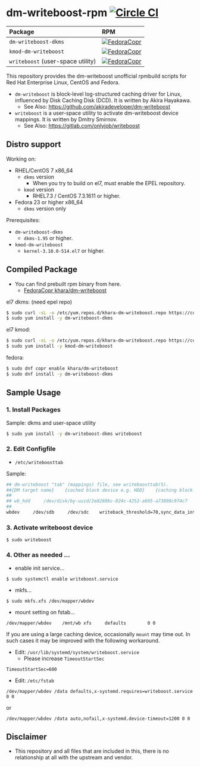 # dm-writeboost-rpm [![Circle CI](https://circleci.com/gh/kazuhisya/dm-writeboost-rpm/tree/master.svg?style=shield)](https://circleci.com/gh/kazuhisya/dm-writeboost-rpm/tree/master)

| Package              | RPM        |
|:---------------------|:-----------|
| `dm-writeboost-dkms` | [![FedoraCopr](https://copr.fedorainfracloud.org/coprs/khara/dm-writeboost/package/dm-writeboost-dkms/status_image/last_build.png)](https://copr.fedorainfracloud.org/coprs/khara/dm-writeboost/) |
| `kmod-dm-writeboost` | [![FedoraCopr](https://copr.fedorainfracloud.org/coprs/khara/dm-writeboost/package/dm-writeboost-kmod/status_image/last_build.png)](https://copr.fedorainfracloud.org/coprs/khara/dm-writeboost/) |
| `writeboost` (user-space utility) | [![FedoraCopr](https://copr.fedorainfracloud.org/coprs/khara/dm-writeboost/package/writeboost/status_image/last_build.png)](https://copr.fedorainfracloud.org/coprs/khara/dm-writeboost/) |

This repository provides the dm-writeboost unofficial rpmbuild scripts for Red Hat Enterprise Linux, CentOS and Fedora.

- `dm-writeboost` is block-level log-structured caching driver for Linux, influenced by Disk Caching Disk (DCD). It is written by Akira Hayakawa.
    - See Also: https://github.com/akiradeveloper/dm-writeboost
- `writeboost` is a user-space utility to activate dm-writeboost device mappings. It is written by Dmitry Smirnov.
    - See Also: https://gitlab.com/onlyjob/writeboost

## Distro support

Working on:

- RHEL/CentOS 7 x86_64
    - `dkms` version
        - When you try to build on el7, must enable the EPEL repository.
    - `kmod` version
        - RHEL7.3 / CentOS 7.3.1611 or higher.
- Fedora 23 or higher x86_64
    - `dkms` version only

Prerequisites:

- `dm-writeboost-dkms`
    - `dkms-1.95` or higher.
- `kmod-dm-writeboost`
    - `kernel-3.10.0-514.el7` or higher.

## Compiled Package


- You can find prebuilt rpm binary from here.
    - [FedoraCopr khara/dm-writeboost](https://copr.fedoraproject.org/coprs/khara/dm-writeboost/)


el7 dkms: (need epel repo)

```bash
$ sudo curl -sL -o /etc/yum.repos.d/khara-dm-writeboost.repo https://copr.fedoraproject.org/coprs/khara/dm-writeboost/repo/epel-7/khara-dm-writeboost-epel-7.repo
$ sudo yum install -y dm-writeboost-dkms
```

el7 kmod:

```bash
$ sudo curl -sL -o /etc/yum.repos.d/khara-dm-writeboost.repo https://copr.fedoraproject.org/coprs/khara/dm-writeboost/repo/epel-7/khara-dm-writeboost-epel-7.repo
$ sudo yum install -y kmod-dm-writeboost
```

fedora:

```bash
$ sudo dnf copr enable khara/dm-writeboost
$ sudo dnf install -y dm-writeboost-dkms
```

## Sample Usage

### 1. Install Packages

Sample: dkms and user-space utility

```bash
$ sudo yum install -y dm-writeboost-dkms writeboost
```

### 2. Edit Configfile

- `/etc/writeboosttab`

Sample:

```bash
## dm-writeboost "tab" (mappings) file, see writeboosttab(5).
##{DM target name}    {cached block device e.g. HDD}    {caching block device e.g. SSD}    [options]
##
## wb_hdd     /dev/disk/by-uuid/2e8260bc-024c-4252-a695-a73898c974c7     /dev/disk/by-partuuid/43372b68-3407-45fa-9b2f-61afe9c26a68    writeback_threshold=70,sync_data_interval=3600
##
wbdev     /dev/sdb     /dev/sdc    writeback_threshold=70,sync_data_interval=3600
```

### 3. Activate writeboost device

```
$ sudo writeboost
```

### 4. Other as needed ...

- enable init service...

```
$ sudo systemctl enable writeboost.service
```

- mkfs...

```
$ sudo mkfs.xfs /dev/mapper/wbdev
```

- mount setting on fstab...

```
/dev/mapper/wbdev    /mnt/wb xfs     defaults        0 0
```

If you are using a large caching device, occasionally `mount` may time out.
In such cases it may be improved with the following workaround.

- Edit: `/usr/lib/systemd/system/writeboost.service`
    - Please increase `TimeoutStartSec`

```
TimeoutStartSec=600
```

- Edit: `/etc/fstab`

```
/dev/mapper/wbdev /data defaults,x-systemd.requires=writeboost.service 0 0
```

or

```
/dev/mapper/wbdev /data auto,nofail,x-systemd.device-timeout=1200 0 0
```


## Disclaimer

- This repository and all files that are included in this, there is no relationship at all with the upstream and vendor.
